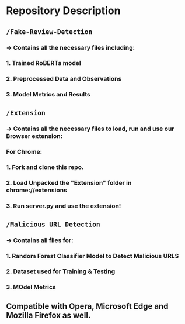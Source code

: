 # Repository Description

## `/Fake-Review-Detection`
### -> Contains all the necessary files including:
### 1. Trained RoBERTa model
### 2. Preprocessed Data and Observations
### 3. Model Metrics and Results

## `/Extension`
### -> Contains all the necessary files to load, run and use our Browser extension:
### For Chrome:
### 1. Fork and clone this repo.
### 2. Load Unpacked the "Extension" folder in chrome://extensions
### 3. Run server.py and use the extension!

## `/Malicious URL Detection`
### -> Contains all files for:
### 1. Random Forest Classifier Model to Detect Malicious URLS
### 2. Dataset used for Training & Testing
### 3. MOdel Metrics

## Compatible with Opera, Microsoft Edge and Mozilla Firefox as well.
